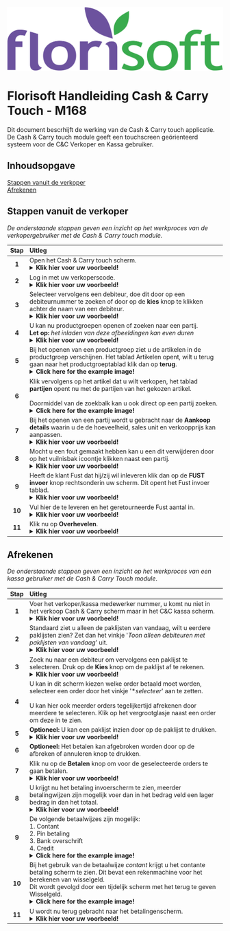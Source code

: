 <img src="../../fslogo.png">

# Florisoft Handleiding Cash & Carry Touch - M168

Dit document bescrhijft de werking van de Cash & Carry touch applicatie. De Cash & Carry touch module geeft een touchscreen geörienteerd systeem voor de C&C Verkoper en Kassa gebruiker.

<!--
    Nog niet pushen naar Git los eerst de onderstaande problemen op.

    ToDo: 
        * Jelle na laten kijken!
        * Hoe maak je een ordernummer aan of hoor je dit überhaupt aan te      maken?
        * Is er een apart document nodig voor de gegeven instellingen of die je dit in dit document?
-->

## Inhoudsopgave

[Stappen vanuit de verkoper](#stappen-vanuit-de-verkoper)  
[Afrekenen](#afrekenen)  

## Stappen vanuit de verkoper

*De onderstaande stappen geven een inzicht op het werkproces van de verkopergebruiker met de Cash & Carry touch module.*

|Stap|Uitleg|
|:-:|:--|
|**1**|Open het Cash & Carry touch scherm.<details><summary><b>Klik hier voor uw voorbeeld!</b></summary><img src=".Cash & Carry Touch Handleiding\image2.png"></details>|
|**2**|Log in met uw verkoperscode.<details><summary><b>Klik hier voor uw voorbeeld!</b></summary><img src=".Cash & Carry Touch Handleiding\image1.png"></details>|
|**3**|Selecteer vervolgens een debiteur, doe dit door op een debiteurnummer te zoeken of door op de **kies** knop te klikken achter de naam van een debiteur.<details><summary><b>Klik hier voor uw voorbeeld!</b></summary><img src=".Cash & Carry Touch Handleiding\image3.png"></details>|
|**4**|U kan nu productgroepen openen of zoeken naar een partij.<Br>**Let op:** *het inladen van deze afbeeldingen kan even duren*<details><summary><b>Klik hier voor uw voorbeeld!</b></summary><img src=".Cash & Carry Touch Handleiding\image4.png"></details>|
|**5**|Bij het openen van een productgroep ziet u de artikelen in de productgroep verschijnen. Het tablad Artikelen opent, wilt u terug gaan naar het productgroeptablad klik dan op **terug**.<details><summary><b>Click here for the example image!</b></summary><img src=".Cash & Carry Touch Handleiding\image8.png"></details>|
|**6**|Klik vervolgens op het artikel dat u wilt verkopen, het tablad **partijen** opent nu met de partijen van het gekozen artikel.<br><br> Doormiddel van de zoekbalk kan u ook direct op een partij zoeken.<details><summary><b>Click here for the example image!</b></summary><img src=".Cash & Carry Touch Handleiding\image14.png"></details>|
|**7**|Bij het openen van een partij wordt u gebracht naar de **Aankoop details** waarin u de de hoeveelheid, sales unit en verkoopprijs kan aanpassen.<details><summary><b>Klik hier voor uw voorbeeld!</b></summary><img src=".Cash & Carry Touch Handleiding\image12.png"></details>|
|**8**|Mocht u een fout gemaakt hebben kan u een dit verwijderen door op het vuilnisbak icoontje klikken naast een partij.<details><summary><b>Klik hier voor uw voorbeeld!</b></summary><img src=".Cash & Carry Touch Handleiding\image10.png"></details>|
|**9**|Heeft de klant Fust dat hij/zij wil inleveren klik dan op de **FUST invoer** knop rechtsonderin uw scherm. Dit opent het Fust invoer tablad.<details><summary><b>Klik hier voor uw voorbeeld!</b></summary><img src=".Cash & Carry Touch Handleiding\image11.png"></details>|
|**10**|Vul hier de te leveren en het geretourneerde Fust aantal in.<details><summary><b>Klik hier voor uw voorbeeld!</b></summary><img src=".Cash & Carry Touch Handleiding\image12.png"></details>|
|**11**|Klik nu op **Overhevelen**.<details><summary><b>Klik hier voor uw voorbeeld!</b></summary><img src=".Cash & Carry Touch Handleiding\image13.png"></details>|

## Afrekenen

*De onderstaande stappen geven een inzicht op het werkproces van een kassa gebruiker met de Cash & Carry Touch module*.

|Stap|Uitleg|
|:-:|:--|
|**1**|Voer het verkoper/kassa medewerker nummer, u komt nu niet in het verkoop Cash & Carry scherm maar in het C&C kassa scherm.<details><summary><b>Klik hier voor uw voorbeeld!</b></summary><img src=".Cash & Carry Touch Handleiding\image16.png"></details>|
|**2**|Standaard ziet u alleen de paklijsten van vandaag, wilt u eerdere paklijsten zien? Zet dan het vinkje '*Toon alleen debiteuren met paklijsten van vandaag*' uit.<details><summary><b>Klik hier voor uw voorbeeld!</b></summary><img src=".Cash & Carry Touch Handleiding\image15.png"></details>|
|**3**|Zoek nu naar een debiteur om vervolgens een paklijst te selecteren. Druk op de **Kies** knop om de paklijst af te rekenen.<details><summary><b>Klik hier voor uw voorbeeld!</b></summary><img src=".Cash & Carry Touch Handleiding\image28.png"></details>|
|**4**|U kan in dit scherm kiezen welke order betaald moet worden, selecteer een order door het vinkje '**selecteer*' aan te zetten.<br><br> U kan hier ook meerder orders tegelijkertijd afrekenen door meerdere te selecteren. Klik op het vergrootglasje naast een order om deze in te zien.
|**5**|**Optioneel:** U kan een paklijst inzien door op de paklijst te drukken.<details><summary><b>Klik hier voor uw voorbeeld!</b></summary><img src=".Cash & Carry Touch Handleiding\image18.png"></details>|
|**6**|**Optioneel:** Het betalen kan afgebroken worden door op de afbreken of annuleren knop te drukken.|
|**7**|Klik nu op de **Betalen** knop om voor de geselecteerde orders te gaan betalen. <details><summary><b>Klik hier voor uw voorbeeld!</b></summary><img src=".Cash & Carry Touch Handleiding\image19.png"></details>|
|**8**|U krijgt nu het betaling invoerscherm te zien, meerder betalingwijzen zijn mogelijk voer dan in het bedrag veld een lager bedrag in dan het totaal. <details><summary><b>Klik hier voor uw voorbeeld!</b></summary><img src=".Cash & Carry Touch Handleiding\image21.png"></details>|
|**9**|De volgende betaalwijzes zijn mogelijk:<br>1. Contant<br>2. Pin betaling<br>3. Bank overschrift<br>4. Credit<details><summary><b>Click here for the example image!</b></summary><img src=".Cash & Carry Touch Handleiding\image22.png"></details>|
|**10**|Bij het gebruik van de betaalwijze *contant* krijgt u het contante betaling scherm te zien. Dit bevat een rekenmachine voor het berekenen van wisselgeld. <br>Dit wordt gevolgd door een tijdelijk scherm met het terug te geven Wisselgeld.<details><summary><b>Click here for the example image!</b></summary><img src=".Cash & Carry Touch Handleiding\image25.png" width="350px"><img src=".Cash & Carry Touch Handleiding\image26.png" width="350px"></details>|
|**11**|U wordt nu terug gebracht naar het betalingenscherm.<details><summary><b>Klik hier voor uw voorbeeld!</b></summary><img src=".Cash & Carry Touch Handleiding\image27.png"></details>|
